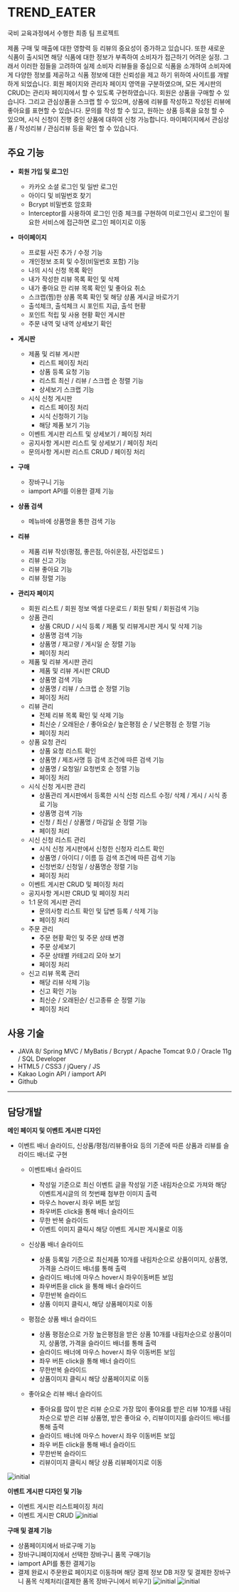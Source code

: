 # TREND_EATER

국비 교육과정에서 수행한 최종 팀 프로젝트

제품 구매 및 매출에 대한 영향력 등 리뷰의 중요성이 증가하고 있습니다. 
또한 새로운 식품이 출시되면 해당 식품에 대한 정보가 부족하여 소비자가 접근하기 어려운 실정.
그래서 이러한 점들을 고려하여 실제 소비자 리뷰들을 중심으로 식품을 소개하여 소비자에게 다양한 정보를 제공하고 식품 정보에 대한 신뢰성을 제고 하기 위하여 사이트를 개발하게 되었습니다.
회원 페이지와 관리자 페이지 영역을 구분하였으며, 모든 게시판의 CRUD는 관리자 페이지에서 할 수 있도록 구현하였습니다.
회원은 상품을 구매할 수 있습니다. 그리고 관심상품을 스크랩 할 수 있으며, 상품에 리뷰를 작성하고  작성된 리뷰에 좋아요를 표현할 수 있습니다. 문의를 작성 할 수 있고, 원하는 상품 등록을 요청 할 수 있으며, 시식 신청이 진행 중인 상품에 대하여 신청 가능합니다.
마이페이지에서 관심상품 / 작성리뷰 / 관심리뷰 등을 확인 할 수 있습니다.

## 주요 기능

- **회원 가입 및 로그인**
    - 카카오 소셜 로그인 및 일반 로그인
    - 아이디 및 비밀번호 찾기
    - Bcrypt 비밀번호 암호화
    - Interceptor를 사용하여 로그인 인증 체크를 구현하여 미로그인시 로그인이 필요한 서비스에 접근하면 로그인 페이지로 이동

- **마이페이지**
    - 프로필 사진 추가 / 수정 기능
    - 개인정보 조회 및 수정(비밀번호 포함) 기능
    - 나의 시식 신청 목록 확인
    - 내가 작성한 리뷰 목록 확인 및 삭제
    - 내가 좋아요 한 리뷰 목록 확인 및 좋아요 취소
    - 스크랩(찜)한 상품 목록 확인 및 해당 상품 게시글 바로가기
    - 출석체크, 출석체크 시 포인트 지급, 출석 현황
    - 포인트 적립 및 사용 현황 확인 게시판
    - 주문 내역 및 내역 상세보기 확인

- **게시판**
    - 제품 및 리뷰 게시판
        - 리스트 페이징 처리
        - 상품 등록 요청 기능
        - 리스트 최신 / 리뷰 / 스크랩 순 정렬 기능
        - 상세보기 스크랩 기능
    - 시식 신청 게시판
        - 리스트 페이징 처리
        - 시식 신청하기 기능
        - 해당 제품 보기 기능
    - 이벤트 게시판 리스트 및 상세보기 / 페이징 처리
    - 공지사항 게시판 리스트 및 상세보기 / 페이징 처리
    - 문의사항 게시판 리스트 CRUD / 페이징 처리

- **구매**
    - 장바구니 기능
    - iamport API를 이용한 결제 기능

- **상품 검색**
    - 메뉴바에 상품명을 통한 검색 기능

- **리뷰**
    - 제품 리뷰 작성(평점, 좋은점, 아쉬운점, 사진업로드 )
    - 리뷰 신고 기능
    - 리뷰 좋아요 기능
    - 리뷰 정렬 기능

- **관리자 페이지**
    - 회원 리스트 / 회원 정보 엑셀 다운로드 / 회원 탈퇴 / 회원검색 기능
    - 상품 관리
        - 상품 CRUD / 시식 등록  / 제품 및 리뷰게시판 게시 및 삭제 기능
        - 상품명 검색 기능
        - 상품명 / 재고량 / 게시일 순 정렬 기능
        - 페이징 처리
    - 제품 및 리뷰 게시판 관리
        - 제품 및 리뷰 게시판 CRUD
        - 상품명 검색 기능
        - 상품명 / 리뷰 / 스크랩 순 정렬 기능
        - 페이징 처리
    - 리뷰 관리
        - 전체 리뷰 목록 확인 및 삭제 기능
        - 최신순 / 오래된순 / 좋아요순/ 높은평점 순 / 낮은평점 순 정렬 기능
        - 페이징 처리
    - 상품 요청 관리
        - 상품 요청 리스트 확인
        - 상품명 / 제조사명 등 검색 조건에 따른 검색 기능
        - 상품명 / 요청일/ 요청번호 순 정렬 기능
        - 페이징 처리
    - 시식 신청 게시판 관리
        - 상품관리 게시판에서 등록한 시식 신청 리스트 수정/ 삭제 / 게시 / 시식 종료 기능
        - 상품명 검색 기능
        - 신청 / 최신 / 상품명 / 마감일 순 정렬 기능
        - 페이징 처리
    - 시신 신청 리스트 관리
        - 시식 신청 게시판에서 신청한 신청자 리스트 확인
        - 상품명 / 아이디 / 이름 등 검색 조건에 따른 검색 기능
        - 신청번호/ 신청일 / 상품명순 정렬 기능
        - 페이징 처리
    - 이벤트 게시판  CRUD 및 페이징 처리
    - 공지사항 게시판 CRUD 및 페이징 처리
    - 1:1 문의 게시판 관리
        - 문의사항 리스트 확인 및 답변 등록 / 삭제 기능
        - 페이징 처리
    - 주문 관리
        - 주문 현황 확인 및 주문 상태 변경
        - 주문 상세보기
        - 주문 상태별 카테고리 모아 보기
        - 페이징 처리
    - 신고 리뷰 목록 관리
        - 해당 리뷰 삭제 기능
        - 신고 확인 기능
        - 최신순 / 오래된순/ 신고종류 순 정렬 기능
        - 페이징 처리


## 사용 기술

- JAVA 8/ Spring MVC / MyBatis / Bcrypt / Apache Tomcat 9.0 / Oracle 11g / SQL Developer
- HTML5 / CSS3 / jQuery / JS
- Kakao Login API / iamport API
- Github

-----------------------------------
## 담당개발 

**메인 페이지 및 이벤트 게시판 디자인**
- 이벤트 배너 슬라이드, 신상품/평점/리뷰좋아요 등의 기준에 따른 상품과 리뷰를 슬라이드 배너로 구현
    
    - 이벤트배너 슬라이드
        - 작성일 기준으로 최신 이벤트 글을 작성일 기준 내림차순으로 가져와 해당 이벤트게시글의 의 첫번째 첨부한 이미지 출력 
        - 마우스 hover시 좌우 버튼 보임
        - 좌우버튼 click을 통해 배너 슬라이드 
        - 무한 반복 슬라이드
        - 이벤트 이미지 클릭시 해당 이벤트 게시판 게시물로 이동
    
    - 신상품 배너 슬라이드
        - 상품 등록일 기준으로 최신제품 10개를 내림차순으로 상품이미지, 상품명, 가격을 스라이드 배너를 통해 출력
        - 슬라이드 배너에 마우스 hover시 좌우이동버튼 보임
        - 좌우버튼을 click 을 통해 배너 슬라이드 
        - 무한반복 슬라이드
        - 상품 이미지 클릭시, 해당 상품페이지로 이동
    
    - 평점순 상품 배너 슬라이드
        - 상품 평점순으로 가장 높은평점을 받은 상품 10개를 내림차순으로 상품이미지, 상품명, 가격을 슬라이드 배너를 통해 출력
        - 슬라이드 배너에 마우스 hover시 좌우 이동버튼 보임
        - 좌우 버튼 click을 통해 배너 슬라이드
        - 무한반복 슬라이드
        - 상품이미지 클릭시 해당 상품페이지로 이동
    
    - 좋아요순 리뷰 배너 슬라이드
        - 좋아요를 많이 받은 리뷰 순으로 가장 많이 좋야요를 받은 리뷰 10개를 내림차순으로 받은 리뷰 상품명, 받은 좋아요 수, 리뷰이미지를 슬라이드 배너를 통해 출력
        - 슬라이드 배너에 마우스 hover시 좌우 이동버튼 보임
        - 좌우 버튼 click을 통해 배너 슬라이드
        - 무한반복 슬라이드
        - 리뷰이미지 클릭시 해당 상품 리뷰페이지로 이동 
        
![initial](https://i.imgur.com/A7yJEHu.png)

**이벤트 게시판 디자인 및 기능**
- 이벤트 게시판 리스트페이징 처리
- 이벤트 게시판 CRUD 
![initial](https://i.imgur.com/Ge7b3p5.png) 

**구매 및 결제 기능**
- 상품페이지에서 바로구매 기능
- 장바구니페이지에서 선택한 장바구니 품목 구매기능
- iamport API를 통한 결제기능
- 결제 완료시 주문완료 페이지로 이동하며 해당 결제 정보 DB 저장 및 결제한 장바구니 품목 삭제처리(결제한 품목 장바구니에서 비우기)
![initial](https://i.imgur.com/o8cbtzI.png)
![initial](https://i.imgur.com/jGiNF12.png)
